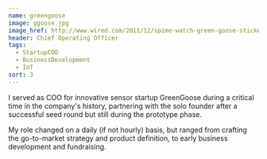 ```yaml
---
name: greengoose
image: ggoose.jpg
image_href: http://www.wired.com/2011/12/spime-watch-green-goose-stickers/
header: Chief Operating Officer
tags:
  - StartupCOO
  - BusinessDevelopment
  - IoT
sort: 3
---
```

I served as COO for innovative sensor startup GreenGoose during a critical time in the company's history, partnering with the solo founder after a successful seed round but still during the prototype phase.

My role changed on a daily (if not hourly) basis, but ranged from crafting the go-to-market strategy and product definition, to early business development and fundraising.
